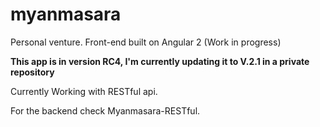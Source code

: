 # myanmasara
Personal venture. Front-end built on Angular 2 (Work in progress)

<strong>This app is in version RC4, I'm currently updating it to V.2.1 in a private repository</strong>

Currently Working with RESTful api.

For the backend check Myanmasara-RESTful.

